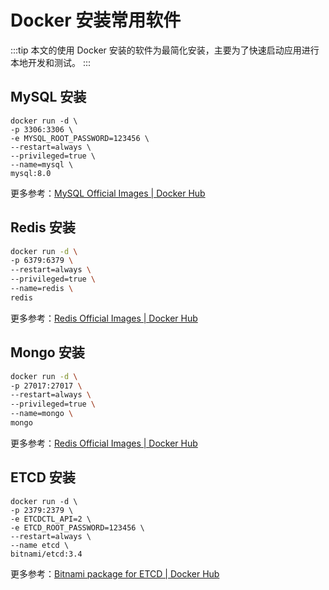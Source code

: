 # Docker 安装常用软件

:::tip
本文的使用 Docker 安装的软件为最简化安装，主要为了快速启动应用进行本地开发和测试。
:::

## MySQL 安装
```shell
docker run -d \
-p 3306:3306 \
-e MYSQL_ROOT_PASSWORD=123456 \
--restart=always \
--privileged=true \
--name=mysql \
mysql:8.0
```
更多参考：[MySQL Official Images | Docker Hub](https://hub.docker.com/_/mysql)

## Redis 安装
```sh
docker run -d \
-p 6379:6379 \
--restart=always \
--privileged=true \
--name=redis \
redis
```
更多参考：[Redis Official Images | Docker Hub](https://hub.docker.com/_/redis)

## Mongo 安装
```sh
docker run -d \
-p 27017:27017 \
--restart=always \
--privileged=true \
--name=mongo \
mongo
```
更多参考：[Redis Official Images | Docker Hub](https://hub.docker.com/_/mongo)

## ETCD 安装
```shell
docker run -d \
-p 2379:2379 \
-e ETCDCTL_API=2 \
-e ETCD_ROOT_PASSWORD=123456 \
--restart=always \
--name etcd \
bitnami/etcd:3.4
```
更多参考：[Bitnami package for ETCD | Docker Hub](https://hub.docker.com/r/bitnami/etcd)